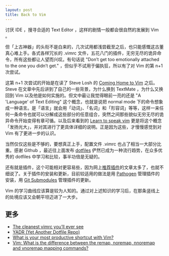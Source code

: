 ```yaml
---
layout: post
title: Back to Vim
---
```


讨厌 IDE ，搜寻合适的 Text Editor ，这样的剧情一般都会很自然的发展到 Vim 。

但「上古神器」的头衔不是白来的，几次试用都浅尝截至之后，也只能感慨这古董真心难上手。各式各样冗长的 .vimrc 文件，五花八门的插件，无穷无尽的诡异命令，所有这些都让人望而兴叹。有句话说 "Don’t get too emotionally attached to the one you didn’t get." ，但似乎不试用于偏执狂，所以有了对 Vim 的第 n+1 次尝试。

这第 n+1 次尝试的开始是在读了 Steve Losh 的 [Coming Home to Vim](http://stevelosh.com/blog/2010/09/coming-home-to-vim/) 之后。Steve 在文章中先后讲到了自己的一些背景，为什么换到 TextMate ，为什么又换回到 Vim 以及他是如何实施的。但文中最让我觉得眼前一亮的还是 "A 'Language' of Text Editing" 这个概念，也就是说把 normal mode 下的命令想象成一种语言。是「语言」就会用「动词」、「名词」和「形容词」等等，这样一来任何一条命令也就可以分解成这些部分的任意组合，突然之间那些貌似无穷无尽的诡异命令开始变得有章可循。以及后来看到的 [Learn to speak vim](http://yanpritzker.com/2011/12/16/learn-to-speak-vim-verbs-nouns-and-modifiers/) 更是将这个概念「发扬光大」，并对其进行了更具体详细的说明。正是因为这些，才慢慢感觉到对 Vim 有了更进一步的认识。

当然仅仅这些是不够的，要想真正上手，配置文件 .vimrc 也占了相当一大部分比重。感谢 Github ，最近往上面发布 [dotfiles](http://dotfiles.github.com/) 俨然已成为一种流行趋势，在众多优秀的 dotfiles 中学习和比较，事半功倍是无疑的。

还有就是插件，这个可能相对更容易些，因为网上[推荐](http://stevelosh.com/blog/2010/09/coming-home-to-vim/#bundles-i-use)[插件](http://mirnazim.org/writings/vim-plugins-i-use/)的文章太多了，也就不细说了。关于插件的安装和更新，目前较适用的做法是用 [Pathogen](http://github.com/tpope/vim-pathogen) 管理插件的安装，用 [Git Submodules](http://progit.org/book/ch6-6.html) 管理插件的更新。

Vim 的学习曲线应该算是较为人知的。通过对上述知识的学习后，在那条竖线上的处境应该又会朝平坦迈进了一大步。

## 更多
- [The cleanest vimrc you’ll ever see](http://yanpritzker.com/2012/01/20/the-cleanest-vimrc-youve-ever-seen/)
- [YADR (Yet Another Dotfile Repo)](http://github.com/skwp/dotfiles)
- [What is your most productive shortcut with Vim?](http://stackoverflow.com/questions/1218390/what-is-your-most-productive-shortcut-with-vim)
- [Vim: What is the difference between the remap, noremap, nnoremap and vnoremap mapping commands?
](http://stackoverflow.com/questions/3776117/vim-what-is-the-difference-between-the-remap-noremap-nnoremap-and-vnoremap-ma)